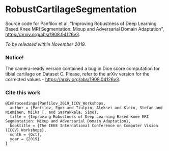 # RobustCartilageSegmentation

Source code for Panfilov et al. "Improving Robustness of Deep Learning Based Knee MRI Segmentation: Mixup and Adversarial Domain Adaptation", https://arxiv.org/abs/1908.04126v3.

*To be released within November 2019.*

### Notice!

The camera-ready version contained a bug in Dice score computation for tibial cartilage on Dataset C. Please, refer to the arXiv version for the corrected values - https://arxiv.org/abs/1908.04126v3.

### Cite this work

```
@InProceedings{Panfilov_2019_ICCV_Workshops,
  author = {Panfilov, Egor and Tiulpin, Aleksei and Klein, Stefan and Nieminen, Miika T. and Saarakkala, Simo},
  title = {Improving Robustness of Deep Learning Based Knee MRI Segmentation: Mixup and Adversarial Domain Adaptation},
  booktitle = {The IEEE International Conference on Computer Vision (ICCV) Workshops},
  month = {Oct},
  year = {2019}
}
```
